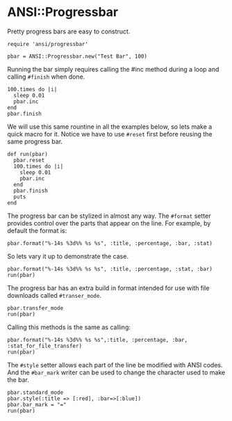 # ANSI::Progressbar

Pretty progress bars are easy to construct.

    require 'ansi/progressbar'

    pbar = ANSI::Progressbar.new("Test Bar", 100)

Running the bar simply requires calling the #inc method during
a loop and calling `#finish` when done.

    100.times do |i|
      sleep 0.01
      pbar.inc
    end
    pbar.finish

We will use this same rountine in all the examples below, so lets
make a quick macro for it. Notice we have to use `#reset` first
before reusing the same progress bar.

    def run(pbar)
      pbar.reset
      100.times do |i|
        sleep 0.01
        pbar.inc
      end
      pbar.finish
      puts
    end

The progress bar can be stylized in almost any way.
The `#format` setter provides control over the parts
that appear on the line. For example, by default the
format is:

    pbar.format("%-14s %3d%% %s %s", :title, :percentage, :bar, :stat)

So lets vary it up to demonstrate the case.

    pbar.format("%-14s %3d%% %s %s", :title, :percentage, :stat, :bar)
    run(pbar)

The progress bar has an extra build in format intended for use with
file downloads called `#transer_mode`.

    pbar.transfer_mode
    run(pbar)

Calling this methods is the same as calling:

    pbar.format("%-14s %3d%% %s %s",:title, :percentage, :bar, :stat_for_file_transfer)
    run(pbar)

The `#style` setter allows each part of the line be modified with ANSI codes. And the
`#bar_mark` writer can be used to change the character used to make the bar.

    pbar.standard_mode
    pbar.style(:title => [:red], :bar=>[:blue])
    pbar.bar_mark = "="
    run(pbar)

